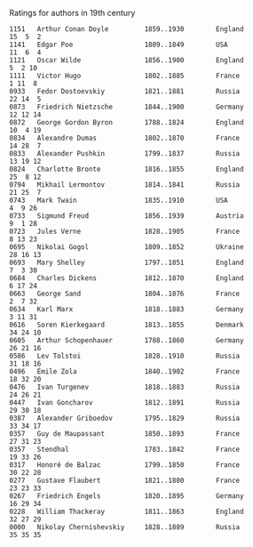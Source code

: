 Ratings for authors in 19th century


    1151   Arthur Conan Doyle         1859..1930        England            15  5  2
    1141   Edgar Poe                  1809..1849        USA                11  6  4
    1121   Oscar Wilde                1856..1900        England             5  2 10
    1111   Victor Hugo                1802..1885        France              1 11  8
    0933   Fedor Dostoevskiy          1821..1881        Russia             22 14  5
    0873   Friedrich Nietzsche        1844..1900        Germany            12 12 14
    0872   George Gordon Byron        1788..1824        England            10  4 19
    0834   Alexandre Dumas            1802..1870        France             14 28  7
    0833   Alexander Pushkin          1799..1837        Russia             13 19 12
    0824   Charlotte Bronte           1816..1855        England            25  8 12
    0794   Mikhail Lermontov          1814..1841        Russia             21 25  7
    0743   Mark Twain                 1835..1910        USA                 4  9 26
    0733   Sigmund Freud              1856..1939        Austria             9  1 28
    0723   Jules Verne                1828..1905        France              8 13 23
    0695   Nikolai Gogol              1809..1852        Ukraine            28 16 13
    0693   Mary Shelley               1797..1851        England             7  3 30
    0684   Charles Dickens            1812..1870        England             6 17 24
    0663   George Sand                1804..1876        France              2  7 32
    0634   Karl Marx                  1818..1883        Germany             3 11 31
    0616   Soren Kierkegaard          1813..1855        Denmark            34 24 10
    0605   Arthur Schopenhauer        1788..1860        Germany            26 21 16
    0586   Lev Tolstoi                1828..1910        Russia             31 18 16
    0496   Émile Zola                 1840..1902        France             18 32 20
    0476   Ivan Turgenev              1818..1883        Russia             24 26 21
    0447   Ivan Goncharov             1812..1891        Russia             29 30 18
    0387   Alexander Griboedov        1795..1829        Russia             33 34 17
    0357   Guy de Maupassant          1850..1893        France             27 31 23
    0357   Stendhal                   1783..1842        France             19 33 26
    0317   Honoré de Balzac           1799..1850        France             30 22 28
    0277   Gustave Flaubert           1821..1880        France             23 23 33
    0267   Friedrich Engels           1820..1895        Germany            16 29 34
    0228   William Thackeray          1811..1863        England            32 27 29
    0000   Nikolay Chernishevskiy     1828..1889        Russia             35 35 35